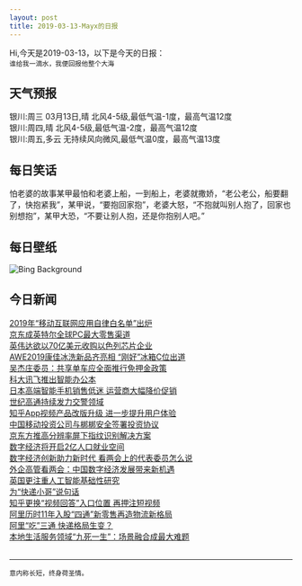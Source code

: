 ```yaml
---
layout: post
title: 2019-03-13-Mayx的日报
---
```


Hi,今天是2019-03-13，以下是今天的日报：<br><small>
谁给我一滴水，我便回报他整个大海</small><!--more-->
## 天气预报
银川:周三 03月13日,晴 北风4-5级,最低气温-1度，最高气温12度<br>银川:周四,晴 北风4-5级,最低气温-2度，最高气温12度<br>银川:周五,多云 无持续风向微风,最低气温0度，最高气温13度
## 每日笑话
怕老婆的故事某甲最怕和老婆上船，一到船上，老婆就撒娇，“老公老公，船要翻了，快抱紧我”，某甲说，“要抱回家抱”，老婆大怒，“不抱就叫别人抱了，回家也别想抱”，某甲大恐，“不要让别人抱，还是你抱别人吧。”
## 每日壁纸
![Bing Background](https://cn.bing.com/th?id=OHR.SpainRioTinto_EN-US0146116496_1920x1080.jpg&rf=NorthMale_1920x1080.jpg&pid=hp "Channels of the Rio Tinto in Spain (© Oscar Diez Martinez/Minden Pictures)")
## 今日新闻

[2019年“移动互联网应用自律白名单”出炉](http://it.people.com.cn/n1/2019/0312/c1009-30972601.html)   
[京东成英特尔全球PC最大零售渠道](http://it.people.com.cn/n1/2019/0312/c1009-30972557.html)   
[英伟达欲以70亿美元收购以色列芯片企业](http://it.people.com.cn/n1/2019/0312/c1009-30972537.html)   
[AWE2019康佳冰洗新品齐亮相 “刚好”冰箱C位出道](http://it.people.com.cn/n1/2019/0312/c1009-30972506.html)   
[吴杰庄委员：共享单车应全面推行免押金政策](http://it.people.com.cn/n1/2019/0312/c1009-30972471.html)   
[科大讯飞推出智能办公本](http://it.people.com.cn/n1/2019/0312/c1009-30972036.html)   
[日本高端智能手机销售低迷 运营商大幅降价促销](http://it.people.com.cn/n1/2019/0312/c1009-30971745.html)   
[世纪高通持续发力交警领域](http://it.people.com.cn/n1/2019/0312/c1009-30971739.html)   
[知乎App视频产品改版升级 进一步提升用户体验](http://it.people.com.cn/n1/2019/0312/c1009-30971142.html)   
[中国移动投资公司与梆梆安全签署投资协议](http://it.people.com.cn/n1/2019/0312/c1009-30971697.html)   
[京东方推高分辨率屏下指纹识别解决方案](http://it.people.com.cn/n1/2019/0312/c1009-30971577.html)   
[数字经济将开启2亿人口就业空间](http://it.people.com.cn/n1/2019/0312/c1009-30970849.html)   
[数字经济创新助力新时代 看两会上的代表委员怎么说](http://it.people.com.cn/n1/2019/0312/c1009-30970855.html)   
[外企高管看两会：中国数字经济发展带来新机遇](http://it.people.com.cn/n1/2019/0312/c1009-30971081.html)   
[英国更注重人工智能基础性研究](http://it.people.com.cn/n1/2019/0312/c1009-30970989.html)   
[为“快递小哥”说句话](http://it.people.com.cn/n1/2019/0312/c1009-30970882.html)   
[知乎更换“视频回答”入口位置 再押注短视频](http://it.people.com.cn/n1/2019/0312/c1009-30971030.html)   
[阿里历时11年入股“四通”新零售再造物流新格局](http://it.people.com.cn/n1/2019/0312/c1009-30971010.html)   
[阿里“吃”三通 快递格局生变？](http://it.people.com.cn/n1/2019/0312/c1009-30970981.html)   
[本地生活服务领域“九死一生”：场景融合成最大难题](http://it.people.com.cn/n1/2019/0312/c1009-30971007.html)   
<br />

***

<small>意内称长短，终身荷圣情。</small>
